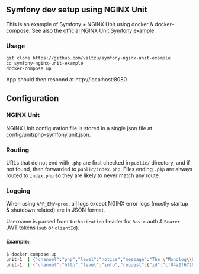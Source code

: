 ## Symfony dev setup using NGINX Unit

This is an example of Symfony + NGINX Unit using docker & docker-compose. See also the [official NGINX Unit Symfony example](https://unit.nginx.org/howto/symfony/).

### Usage

```
git clone https://github.com/valtzu/symfony-nginx-unit-example
cd symfony-nginx-unit-example
docker-compose up
```

App should then respond at http://localhost:8080

## Configuration

### NGINX Unit

NGINX Unit configuration file is stored in a single json file at [config/unit/php-symfony.unit.json](config/unit/php-symfony.unit.json).

### Routing

URLs that do not end with `.php` are first checked in `public/` directory, and if not found, then forwarded to `public/index.php`. Files ending `.php` are always routed to `index.php` so they are likely to never match any route.

### Logging

When using `APP_ENV=prod`, all logs except NGINX error logs (mostly startup & shutdown related) are in JSON format.

Username is parsed from `Authorization` header for `Basic` auth & `Bearer` JWT tokens (`sub` or `clientId`).

#### Example:

```bash
$ docker compose up
unit-1  | {"channel":"php","level":"notice","message":"The \"Monolog\\Logger\" class is considered final. It may change without further notice as of its next major version. You should not extend it from \"Symfony\\Bridge\\Monolog\\Logger\".","file":"/app/vendor/symfony/error-handler/DebugClassLoader.php:331","request":{"id":null}}
unit-1  | {"channel":"http","level":"info","request":{"id":"cf84a2f6726ab5a157b86194b81abaab","method":"GET","host":"localhost","path":"/","ipAddress":"172.29.0.1","user":"foobaz","userAgent":"Mozilla/5.0 (X11; Linux x86_64) AppleWebKit/537.36 (KHTML, like Gecko) Chrome/121.0.0.0 Safari/537.36","duration":0.003},"response":{"bodyLength":82735,"status":200}}
```
